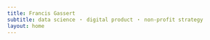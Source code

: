 ```yaml
---
title: Francis Gassert
subtitle: data science ・ digital product ・ non-profit strategy
layout: home
---
```


